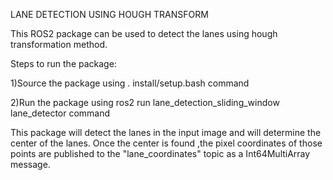LANE DETECTION USING HOUGH TRANSFORM

This ROS2 package can be used to detect the lanes using hough transformation method.

Steps to run the package:

1)Source the package using . install/setup.bash command

2)Run the package using ros2 run lane_detection_sliding_window lane_detector command

This package will detect the lanes in the input image and will determine the center of the lanes. Once the center is found ,the pixel coordinates of those points are
published to the "lane_coordinates" topic as a Int64MultiArray message.
